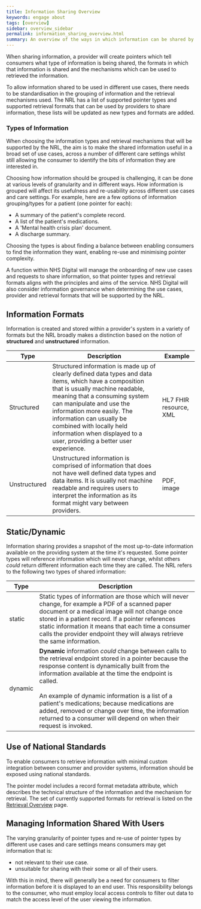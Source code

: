 ```yaml
---
title: Information Sharing Overview
keywords: engage about
tags: [overview]
sidebar: overview_sidebar
permalink: information_sharing_overview.html
summary: An overview of the ways in which information can be shared by providers with consumers.
---
```


When sharing information, a provider will create pointers which tell consumers what type of information is being shared, the formats in which that information is shared and the mechanisms which can be used to retrieved the information.

To allow information shared to be used in different use cases, there needs to be standardisation in the grouping of information and the retrieval mechanisms used. The NRL has a list of supported pointer types and supported retrieval formats that can be used by providers to share information, these lists will be updated as new types and formats are added.

### Types of Information

When choosing the information types and retrieval mechanisms that will be supported by the NRL, the aim is to make the shared information useful in a broad set of use cases, across a number of different care settings whilst still allowing the consumer to identify the bits of information they are interested in.

Choosing how information should be grouped is challenging, it can be done at various levels of granularity and in different ways. How information is grouped will affect its usefulness and re-usability across different use cases and care settings. For example, here are a few options of information grouping/types for a patient (one pointer for each):
- A summary of the patient's complete record.
- A list of the patient's medications.
- A 'Mental health crisis plan' document.
- A discharge summary.

Choosing the types is about finding a balance between enabling consumers to find the information they want, enabling re-use and minimising pointer complexity.

A function within NHS Digital will manage the onboarding of new use cases and requests to share information, so that pointer types and retrieval formats aligns with the principles and aims of the service. NHS Digital will also consider information governance when determining the use cases, provider and retrieval formats that will be supported by the NRL.

## Information Formats

Information is created and stored within a provider's system in a variety of formats but the NRL broadly makes a distinction based on the notion of **structured** and **unstructured** information.

|Type|Description|Example|
|----|-----------|-------|
| Structured | Structured information is made up of clearly defined data types and data items, which have a composition that is usually machine readable, meaning that a consuming system can manipulate and use the information more easily. The information can usually be combined with locally held information when displayed to a user, providing a better user experience. | HL7 FHIR resource, XML |
| Unstructured | Unstructured information is comprised of information that does not have well defined data types and data items. It is usually not machine readable and requires users to interpret the information as its format might vary between providers. | PDF, image |

## Static/Dynamic

Information sharing provides a snapshot of the most up-to-date information available on the providing system at the time it's requested. Some pointer types will reference information which will never change, whilst others *could* return different information each time they are called. The NRL refers to the following two types of shared information:

|Type|Description|
|----|-----------|
| static | Static types of information are those which will never change, for example a PDF of a scanned paper document or a medical image will not change once stored in a patient record. If a pointer references static information it means that each time a consumer calls the provider endpoint they will always retrieve the same information. |
| dynamic | **Dynamic** information *could* change between calls to the retrieval endpoint stored in a pointer because the response content is dynamically built from the information available at the time the endpoint is called.<br/><br/>An example of dynamic information is a list of a patient's medications; because medications are added, removed or change over time, the information returned to a consumer will depend on when their request is invoked. |

## Use of National Standards

To enable consumers to retrieve information with minimal custom integration between consumer and provider systems, information should be exposed using national standards.

The pointer model includes a record format metadata attribute, which describes the technical structure of the information and the mechanism for retrieval. The set of currently supported formats for retrieval is listed on the [Retrieval Overview](retrieval_overview.html#supported-retrieval-formats) page.

## Managing Information Shared With Users

The varying granularity of pointer types and re-use of pointer types by different use cases and care settings means consumers may get information that is:
- not relevant to their use case.
- unsuitable for sharing with their some or all of their users.

With this in mind, there will generally be a need for consumers to filter information before it is displayed to an end user. This responsibility belongs to the consumer, who must employ local access controls to filter out data to match the access level of the user viewing the information.
